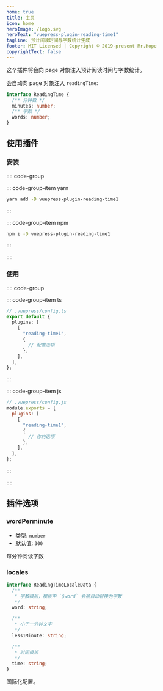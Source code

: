 ```yaml
---
home: true
title: 主页
icon: home
heroImage: /logo.svg
heroText: "vuepress-plugin-reading-time1"
tagline: 预计阅读时间与字数统计生成
footer: MIT Licensed | Copyright © 2019-present Mr.Hope
copyrightText: false
---
```


这个插件将会向 page 对象注入预计阅读时间与字数统计。

会自动向 page 对象注入 `readingTime`:

```ts
interface ReadingTime {
  /** 分钟数 */
  minutes: number;
  /** 字数 */
  words: number;
}
```

## 使用插件

### 安装

:::: code-group

::: code-group-item yarn

```bash
yarn add -D vuepress-plugin-reading-time1
```

:::

::: code-group-item npm

```bash
npm i -D vuepress-plugin-reading-time1
```

:::

::::

### 使用

:::: code-group

::: code-group-item ts

```ts
// .vuepress/config.ts
export default {
  plugins: [
    [
      "reading-time1",
      {
        // 配置选项
      },
    ],
  ],
};
```

:::

::: code-group-item js

```js
// .vuepress/config.js
module.exports = {
  plugins: [
    [
      "reading-time1",
      {
        // 你的选项
      },
    ],
  ],
};
```

:::

::::

## 插件选项

### wordPerminute

- 类型: `number`
- 默认值: `300`

每分钟阅读字数

### locales

```ts
interface ReadingTimeLocaleData {
  /**
   * 字数模板，模板中 `$word` 会被自动替换为字数
   */
  word: string;

  /**
   * 小于一分钟文字
   */
  less1Minute: string;

  /**
   * 时间模板
   */
  time: string;
}
```

国际化配置。
